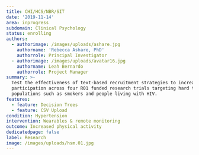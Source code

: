 ```yaml
---
title: CHI/HCS/NBR/SIT
date: '2019-11-14'
area: inprogress
subdomain: Clinical Psychology
status: enrolling
authors:
  - authorimage: /images/uploads/ashare.jpg
    authorname: 'Rebecca Ashare, PhD'
    authorrole: Principal Investigator
  - authorimage: /images/uploads/avatar16.jpg
    authorname: Leah Bernardo
    authorrole: Project Manager
summary: >-
  Test the effectiveness of text-based recruitment strategies to increase
  participation across four R01 funded research trials targeting hard to reach
  populations such as smokers and people living with HIV.
features:
  - feature: Decision Trees
  - feature: CSV Upload
condition: Hypertension
intervention: Wearables & remote monitoring
outcome: Increased physical activity
dedicatedpage: false
label: Research
image: /images/uploads/hsm.01.jpg
---
```


